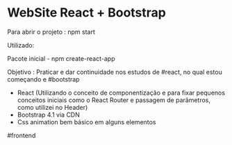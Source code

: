 # WebSite React + Bootstrap

Para abrir o projeto : npm start

Utilizado: 

Pacote inicial - npm create-react-app

Objetivo : Praticar e dar continuidade nos estudos de #react, no qual estou começando e #bootstrap

- React (Utilizando o conceito de componentização e para fixar pequenos conceitos iniciais como o React Router e passagem de parâmetros, como utilizei no Header)
- Bootstrap 4.1 via CDN
- Css animation bem básico em alguns elementos

#frontend
